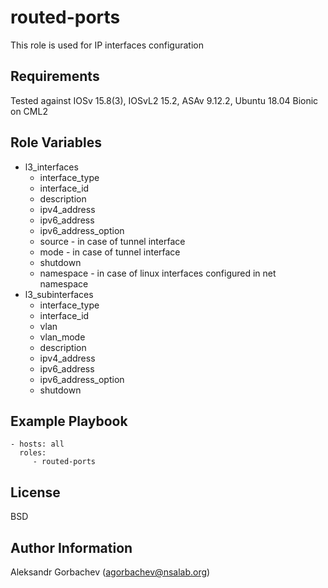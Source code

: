 routed-ports
=========

This role is used for IP interfaces configuration

Requirements
------------

Tested against IOSv 15.8(3), IOSvL2 15.2, ASAv 9.12.2, Ubuntu 18.04 Bionic on CML2

Role Variables
--------------

- l3_interfaces
  - interface_type
  - interface_id
  - description
  - ipv4_address
  - ipv6_address
  - ipv6_address_option
  - source - in case of tunnel interface
  - mode - in case of tunnel interface
  - shutdown
  - namespace - in case of linux interfaces configured in net namespace
- l3_subinterfaces
  - interface_type
  - interface_id
  - vlan
  - vlan_mode
  - description
  - ipv4_address
  - ipv6_address
  - ipv6_address_option
  - shutdown

Example Playbook
----------------

    - hosts: all
      roles:
         - routed-ports

License
-------

BSD

Author Information
------------------

Aleksandr Gorbachev (agorbachev@nsalab.org)
